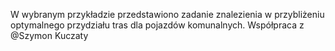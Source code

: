 
W wybranym przykładzie przedstawiono zadanie znalezienia w przybliżeniu optymalnego przydziału tras dla pojazdów komunalnych.
Współpraca z @Szymon Kuczaty
